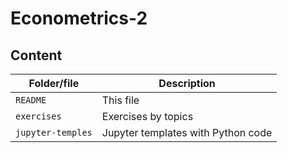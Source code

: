 # Econometrics-2

## Content

| Folder/file |Description|
|-|-|
|`README`|This file|
|`exercises`|Exercises by topics|
|`jupyter-temples`|Jupyter templates with Python code|